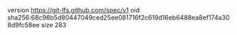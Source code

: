 version https://git-lfs.github.com/spec/v1
oid sha256:68c98b5d80447049ced25ee081716f2c619d16eb6488ea8ef174a308d9fc58ee
size 283
